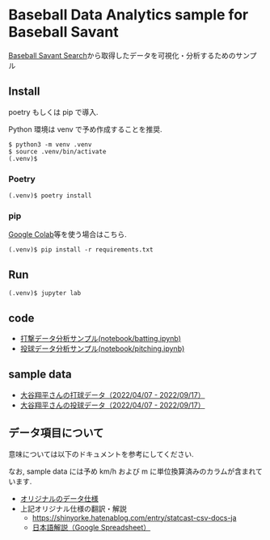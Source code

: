 # Baseball Data Analytics sample for Baseball Savant

[Baseball Savant Search](https://baseballsavant.mlb.com/statcast_search)から取得したデータを可視化・分析するためのサンプル

## Install

poetry もしくは pip で導入.

Python 環境は venv で予め作成することを推奨.

```shell
$ python3 -m venv .venv
$ source .venv/bin/activate
(.venv)$
```

### Poetry

```shell
(.venv)$ poetry install
```

### pip

[Google Colab](https://colab.research.google.com)等を使う場合はこちら.

```shell
(.venv)$ pip install -r requirements.txt
```

## Run

```shell
(.venv)$ jupyter lab
```

## code

- [打撃データ分析サンプル(notebook/batting.ipynb)](./notebook/batting.ipynb)
- [投球データ分析サンプル(notebook/pitching.ipynb)](./notebook/pitching.ipynb)

## sample data

- [大谷翔平さんの打球データ（2022/04/07 - 2022/09/17）](./notebook//dataset/20220919_baseball-savant-shohei-ohtani-atbat.csv)
- [大谷翔平さんの投球データ（2022/04/07 - 2022/09/17）](./notebook//dataset/20220919_baseball-savant-shohei-ohtani-pitch.csv)

## データ項目について

意味については以下のドキュメントを参考にしてください.

なお, sample data には予め km/h および m に単位換算済みのカラムが含まれています.

- [オリジナルのデータ仕様](https://baseballsavant.mlb.com/csv-docs)
- 上記オリジナル仕様の翻訳・解説
  - https://shinyorke.hatenablog.com/entry/statcast-csv-docs-ja
  - [日本語解説（Google Spreadsheet）](https://docs.google.com/spreadsheets/d/1P-5cK13FHlvjQIAxNbpAfzTEF-xoiIw8jyIuOZ5X8kA/edit?usp=sharing)

